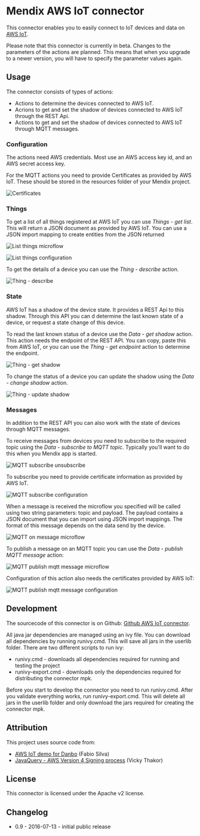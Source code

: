 # Mendix AWS IoT connector

This connector enables you to easily connect to IoT devices and data on [AWS IoT][3].

Please note that this connector is currently in beta. Changes to the parameters of the actions
are planned. This means that when you upgrade to a newer version, you will have to specify
the parameter values again.

## Usage

The connector consists of types of actions:
* Actions to determine the devices connected to AWS IoT.
* Acrions to get and set the shadow of devices connected to AWS IoT through the REST Api.
* Actions to get and set the shadow of devices connected to AWS IoT through MQTT messages.

### Configuration

The actions need AWS credentials. Most use an AWS access key id, and an AWS secret access key.

For the MQTT actions you need to provide Certificates as provided by AWS IoT. These should be stored
in the resources folder of your Mendix project.

 ![Certificates][5]

### Things

To get a list of all things registered at AWS IoT you can use *Things - get list*. This will return a
JSON document as provided by AWS IoT. You can use a JSON import mapping to create entities from the
JSON returned

 ![List things microflow][1]

 ![List things configuration][2]

To get the details of a device you can use the *Thing - describe* action.

 ![Thing - describe][4]

### State

AWS IoT has a shadow of the device state. It provides a REST Api to this shadow. Through this API you can d
determine the last known state of a device, or request a state change of this device.

To read the last known status of a device use the *Data - get shadow* action. This action needs the endpoint of the
REST API. You can copy, paste this from AWS IoT, or you can use the *Thing - get endpoint* action to determine the
endpoint.

 ![Thing - get shadow][6]

To change the status of a device you can update the shadow using the *Data - change shadow* action.

 ![Thing - update shadow][7]

### Messages

In addition to the REST API you can also work with the state of devices through MQTT messages.

To receive messages from devices you need to subscribe to the required topic using the *Data - subscribe to MQTT topic*.
Typically you'll want to do this when you Mendix app is started.

 ![MQTT subscribe unsubscribe][8]

To subscribe you need to provide certificate information as provided by AWS IoT.

 ![MQTT subscribe configuration][12]

When a message is received the microflow you specified will be called using two string parameters: topic and payload. The
payload contains a JSON document that you can import using JSON import mappings. The format of this message depends on
the data send by the device.

 ![MQTT on message microflow][9]

To publish a message on an MQTT topic you can use the *Data - publish MQTT message* action:

 ![MQTT publish mqtt message microflow][10]

Configuration of this action also needs the certificates provided by AWS IoT:

 ![MQTT publish mqtt message configuration][11]

## Development

The sourcecode of this connector is on Github: [Github AWS IoT connector][15].

All java jar dependencies are managed using an ivy file. You can download all dependencies by running runivy.cmd. This will save all jars in the userlib folder. There are two different scripts to run ivy:

 * runivy.cmd - downloads all dependencies required for running and testing the project
 * runivy-export.cmd - downloads only the dependencies required for distributing the connector mpk.

Before you start to develop the connector you need to run runivy.cmd. After you validate everything works, run runivy-export.cmd. This will delete all jars in the userlib folder and only download the jars required for creating the connector mpk.

## Attribution

This project uses source code from:
* [AWS IoT demo for Danbo][13] (Fabio Silva)
* [JavaQuery - AWS Version 4 Signing process][14] (Vicky Thakor)

## License

This connector is licensed under the Apache v2 license.

## Changelog

* 0.9 - 2016-07-13 - initial public release

 [1]: docs/images/list-things-mf.png
 [2]: docs/images/list-things-conf.png
 [3]: https://aws.amazon.com/iot/
 [4]: docs/images/get-thing-mf.png
 [5]: docs/images/certificates-resources-folder.png
 [6]: docs/images/thing-get-shadow.png
 [7]: docs/images/thing-update-shadow.png
 [8]: docs/images/mqtt-subscribe-unsubscribe.png
 [9]: docs/images/mqtt-on-message-mf.png
 [10]: docs/images/publish-mqtt-message-mf.png
 [11]: docs/images/publish-mqtt-message-configuration.png
 [12]: docs/images/subscribe-mqtt-topic-configuration.png
 [13]: https://github.com/awslabs/aws-iot-demo-for-danbo
 [14]: http://www.javaquery.com/2016/01/aws-version-4-signing-process-complete.html
 [15]: https://github.com/mendix/MxAwsIotConnector